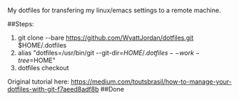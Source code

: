 My dotfiles for transfering my linux/emacs settings to a remote machine.  

##Steps:  
1. git clone --bare https://github.com/WyattJordan/dotfiles.git $HOME/.dotfiles  
2. alias "dotfiles=/usr/bin/git --git-dir=$HOME/.dotfiles --work-tree=$HOME"  
3. dotfiles checkout  

Original tutorial here: https://medium.com/toutsbrasil/how-to-manage-your-dotfiles-with-git-f7aeed8adf8b 
##Done  

